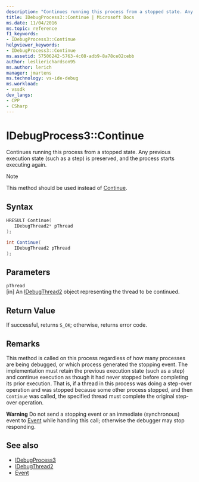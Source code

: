 ```yaml
---
description: "Continues running this process from a stopped state. Any previous execution state (such as a step) is preserved, and the process starts executing again."
title: IDebugProcess3::Continue | Microsoft Docs
ms.date: 11/04/2016
ms.topic: reference
f1_keywords:
- IDebugProcess3::Continue
helpviewer_keywords:
- IDebugProcess3::Continue
ms.assetid: 57506242-5763-4c08-adb9-8a78ce02cebb
author: leslierichardson95
ms.author: lerich
manager: jmartens
ms.technology: vs-ide-debug
ms.workload:
- vssdk
dev_langs:
- CPP
- CSharp
---
```

# IDebugProcess3::Continue
Continues running this process from a stopped state. Any previous execution state (such as a step) is preserved, and the process starts executing again.

> [!NOTE]
> This method should be used instead of [Continue](../../../extensibility/debugger/reference/idebugprogram2-continue.md).

## Syntax

```cpp
HRESULT Continue(
   IDebugThread2* pThread
);
```

```csharp
int Continue(
   IDebugThread2 pThread
);
```

## Parameters
`pThread`\
[in] An [IDebugThread2](../../../extensibility/debugger/reference/idebugthread2.md) object representing the thread to be continued.

## Return Value
 If successful, returns `S_OK`; otherwise, returns error code.

## Remarks
 This method is called on this process regardless of how many processes are being debugged, or which process generated the stopping event. The implementation must retain the previous execution state (such as a step) and continue execution as though it had never stopped before completing its prior execution. That is, if a thread in this process was doing a step-over operation and was stopped because some other process stopped, and then `Continue` was called, the specified thread must complete the original step-over operation.

 **Warning** Do not send a stopping event or an immediate (synchronous) event to [Event](../../../extensibility/debugger/reference/idebugeventcallback2-event.md) while handling this call; otherwise the debugger may stop responding.

## See also
- [IDebugProcess3](../../../extensibility/debugger/reference/idebugprocess3.md)
- [IDebugThread2](../../../extensibility/debugger/reference/idebugthread2.md)
- [Event](../../../extensibility/debugger/reference/idebugeventcallback2-event.md)
